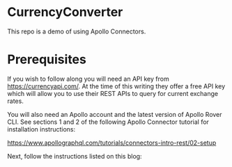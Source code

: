 # CurrencyConverter

This repo is a demo of using Apollo Connectors.  

# Prerequisites

If you wish to follow along you will need an API key from https://currencyapi.com/.  At the time of this writing they offer a free API key which will allow you to use their REST APIs to query for current exchange rates.

You will also need an Apollo account and the latest version of Apollo Rover CLI.  See sections 1 and 2 of the following Apollo Connector tutorial for installation instructions:

https://www.apollographql.com/tutorials/connectors-intro-rest/02-setup

Next, follow the instructions listed on this blog:  